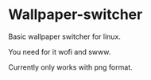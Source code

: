 # Wallpaper-switcher
Basic wallpaper switcher for linux.

You need for it wofi and swww.

Currently only works with png format.

